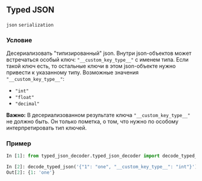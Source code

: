 ## Typed JSON

`json` `serialization`

### Условие

Десериализовать "типизированный" json. Внутри json-объектов может встречаться особый ключ: `"__custom_key_type__"` с именем типа. Если такой ключ есть, то остальные ключи в этом json-объекте нужно привести к указанному типу.
Возможные значения `"__custom_key_type__"`:
* `"int"`
* `"float"`
* `"decimal"`

**Важно:** В десериализованном результате ключа `"__custom_key_type__"` не должно быть. Он только пометка, о том, что нужно по особому интерпретировать тип ключей.

### Пример

```python
In [1]: from typed_json_decoder.typed_json_decoder import decode_typed_json

In [2]: decode_typed_json('{"1": "one", "__custom_key_type__": "int"}')
Out[2]: {1: 'one'}
```